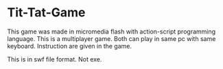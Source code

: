 # Tit-Tat-Game

This game was made in micromedia flash with action-script programming language. This is a multiplayer game. Both can play in same pc with same keyboard. Instruction are given in the game.

This is in swf file format. Not exe.
